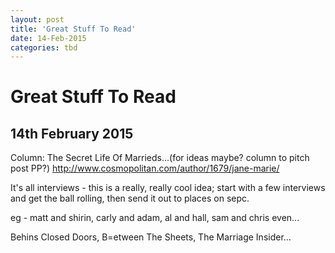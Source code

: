 ```yaml
---
layout: post
title: 'Great Stuff To Read'
date: 14-Feb-2015
categories: tbd
---
```


# Great Stuff To Read

## 14th February 2015

Column: The Secret Life Of Marrieds...(for ideas maybe? column to pitch post PP?) http://www.cosmopolitan.com/author/1679/jane-marie/

It's all interviews - this is a really,   really cool idea; start with a few interviews and get the ball rolling, then send it out to places on sepc.

 

eg - matt and shirin, carly and adam, al and hall, sam and chris even...

 

Behins Closed Doors, B=etween The Sheets, The Marriage Insider...
